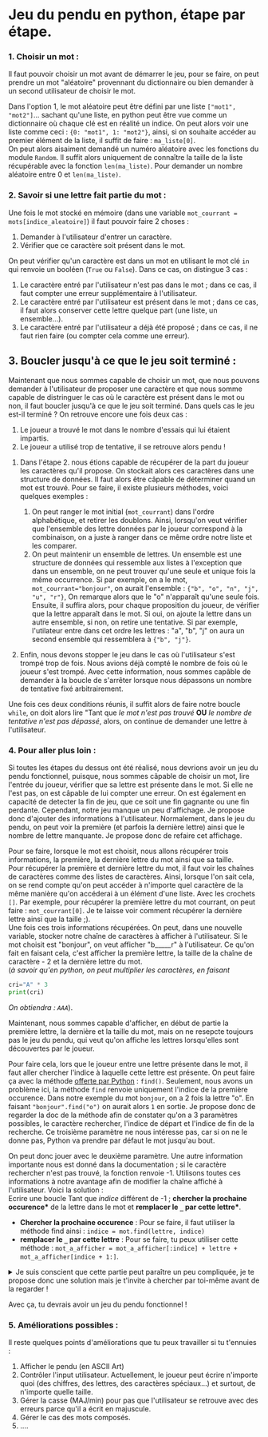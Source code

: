 # Jeu du pendu en python, étape par étape.


### 1. Choisir un mot :

Il faut pouvoir choisir un mot avant de démarrer le jeu, pour se faire, on peut prendre un mot "aléatoire" provennant du dictionnaire ou bien demander à un second utilisateur de choisir le mot.

Dans l'option 1, le mot aléatoire peut être défini par une liste `["mot1", "mot2"]`... sachant qu'une liste, en python peut être vue comme un dictionnaire où chaque clé est en réalité un indice.
On peut alors voir une liste comme ceci : `{0: "mot1", 1: "mot2"}`, ainsi, si on souhaite accéder au premier élément de la liste, il suffit de faire : `ma_liste[0]`.   
On peut alors aisaiment demandé un numéro aléatoire avec les fonctions du module `Random`. Il suffit alors uniquement de connaître la taille de la liste récupérable avec la fonction `len(ma_liste)`. Pour demander un nombre aléatoire entre 0 et `len(ma_liste)`.


### 2. Savoir si une lettre fait partie du mot : 

Une fois le mot stocké en mémoire (dans une variable `mot_courrant = mots[indice_aleatoire]`) il faut pouvoir faire 2 choses : 
1. Demander à l'utilisateur d'entrer un caractère.
2. Vérifier que ce caractère soit présent dans le mot.

On peut vérifier qu'un caractère est dans un mot en utilisant le mot clé `in` qui renvoie un booléen (`True` ou `False`). 
Dans ce cas, on distingue 3 cas : 
1. Le caractère entré par l'utilisateur n'est pas dans le mot ; dans ce cas, il faut compter une erreur supplémentaire à l'utilisateur.
2. Le caractère entré par l'utilisateur est présent dans le mot ; dans ce cas, il faut alors conserver cette lettre quelque part (une liste, un ensemble...).
3. Le caractère entré par l'utilisateur a déjà été proposé ; dans ce cas, il ne faut rien faire (ou compter cela comme une erreur).

## 3. Boucler jusqu'à ce que le jeu soit terminé :

Maintenant que nous sommes capable de choisir un mot, que nous pouvons demander à l'utilisateur de proposer une caractère et que nous somme capable de distringuer le cas où le caractère est présent dans le mot ou non, il faut boucler jusqu'à ce que le jeu soit terminé.
Dans quels cas le jeu est-il terminé ? On retrouve encore une fois deux cas :
1. Le joueur a trouvé le mot dans le nombre d'essais qui lui étaient impartis.
2. Le joueur a utilisé trop de tentative, il se retrouve alors pendu !

<!-- -->

1. Dans l'étape 2. nous étions capable de récupérer de la part du joueur les caractères qu'il propose. On stockait alors ces caractères dans une structure de données. Il faut alors être câpable de déterminer quand un mot est trouvé. Pour se faire, il existe plusieurs méthodes, voici quelques exemples : 
    1. On peut ranger le mot initial (`mot_courrant`) dans l'ordre alphabétique, et retirer les doublons. Ainsi, lorsqu'on veut vérifier que l'ensemble des lettre données par le joueur correspond à la combinaison, on a juste à ranger dans ce même ordre notre liste et les comparer.
    2. On peut maintenir un ensemble de lettres. Un ensemble est une structure de données qui ressemble aux listes à l'exception que dans un ensemble, on ne peut trouver qu'une seule et unique fois la même occurrence. Si par exemple, on a le mot, `mot_courrant="bonjour"`, on aurait l'ensemble : `{"b", "o", "n", "j", "u", "r"}`, On remarque alors que le "o" n'apparaît qu'une seule fois. Ensuite, il suffira alors, pour chaque proposition du joueur, de vérifier que la lettre apparaît dans le mot. Si oui, on ajoute la lettre dans un autre ensemble, si non, on retire une tentative. Si par exemple, l'utilateur entre dans cet ordre les lettres : "a", "b", "j" on aura un second ensemble qui ressemblera à `{"b", "j"}`.


2. Enfin, nous devons stopper le jeu dans le cas où l'utilisateur s'est trompé trop de fois. Nous avions déjà compté le nombre de fois où le joueur s'est trompé. Avec cette information, nous sommes capâble de demander à la boucle de s'arrêter lorsque nous dépassons un nombre de tentative fixé arbitrairement.

Une fois ces deux conditions réunis, il suffit alors de faire notre boucle `while`, on doit alors lire "Tant que *le mot n'est pas trouvé* **OU** *le nombre de tentative n'est pas dépassé*, alors, on continue de demander une lettre à l'utilisateur.

### 4. Pour aller plus loin :

Si toutes les étapes du dessus ont été réalisé, nous devrions avoir un jeu du pendu fonctionnel, puisque, nous sommes câpable de choisir un mot, lire l'entrée du joueur, vérifier que sa lettre est présente dans le mot. Si elle ne l'est pas, on est câpable de lui compter une erreur. On est également en capacité de detecter la fin de jeu, que ce soit une fin gagnante ou une fin perdante. Cependant, notre jeu manque un peu d'affichage. Je propose donc d'ajouter des informations à l'utilisateur.
Normalement, dans le jeu du pendu, on peut voir la première (et parfois la dernière lettre) ainsi que le nombre de lettre manquante. Je propose donc de refaire cet affichage.

Pour se faire, lorsque le mot est choisit, nous allons récupérer trois informations, la première, la dernière lettre du mot ainsi que sa taille.   
Pour récupérer la première et dernière lettre du mot, il faut voir les chaînes de caractères comme des listes de caractères. Ainsi, lorsque l'on sait cela, on se rend compte qu'on peut accéder à n'importe quel caractère de la même manière qu'on accéderai à un élément d'une liste. Avec les crochets `[]`. Par exemple, pour récupérer la première lettre du mot courrant, on peut faire : `mot_courrant[0]`. Je te laisse voir comment récupérer la dernière lettre ainsi que la taille ;).  
Une fois ces trois informations récupérées. On peut, dans une nouvelle variable, stocker notre chaîne de caractères à afficher à l'utilisateur. Si le mot choisit est "bonjour", on veut afficher "b_____r" à l'utilisateur. Ce qu'on fait en faisant cela, c'est afficher la première lettre, la taille de la chaîne de caractère - 2 et la dernière lettre du mot.   
(*à savoir qu'en python, on peut multiplier les caractères, en faisant*
```py
cri="A" * 3
print(cri)
```
*On obtiendra : `AAA`*).

Maintenant, nous sommes capable d'afficher, en début de partie la première lettre, la dernière et la taille du mot, mais on ne resepcte toujours pas le jeu du pendu, qui veut qu'on affiche les lettres lorsqu'elles sont découvertes par le joueur. 

Pour faire cela, lors que le joueur entre une lettre présente dans le mot, il faut aller chercher l'indice à laquelle cette lettre est présente. On peut faire ça avec la méthode [offerte par Python](https://docs.python.org/3/library/stdtypes.html#str.find) : `find()`. Seulement, nous avons un problème ici, la méthode `find` renvoie uniquement l'indice de la première occurence. Dans notre exemple du mot `bonjour`, on a 2 fois la lettre "o". En faisant `"bonjour".find("o")` on aurait alors `1` en sortie.
Je propose donc de regarder la doc de la méthode afin de constater qu'on a 3 paramètres possibles, le caractère rechercher, l'indice de départ et l'indice de fin de la recherche. Ce troisième paramètre ne nous intéresse pas, car si on ne le donne pas, Python va prendre par défaut le mot jusqu'au bout.

On peut donc jouer avec le deuxième paramètre. Une autre information importante nous est donné dans la documentation ; si le caractère rechercher n'est pas trouvé, la fonction renvoie -1.
Utilisons toutes ces informations à notre avantage afin de modifier la chaîne affiché à l'utilisateur. 
Voici la solution :   
Ecrire une boucle Tant que *indice* différent de -1 ; **chercher la prochaine occurence\*** de la lettre dans le mot et **remplacer le `_` par cette lettre\***.

* **Chercher la prochaine occurence** : Pour se faire, il faut utiliser la méthode find ainsi :
 `indice = mot.find(lettre, indice)`
* **remplacer le `_` par cette lettre** : Pour se faire, tu peux utiliser cette méthode :
  `mot_a_afficher = mot_a_afficher[:indice] + lettre + mot_a_afficher[indice + 1:]`.


<details><summary>Je suis conscient que cette partie peut paraître un peu compliquée, je te propose donc une solution mais je t'invite à chercher par toi-même avant de la regarder !  </summary>
  <pre>
    Tu as vraiment chercher par toi-même ? 🤔
  </pre>
  <details><summary>Très bien, voici ma solution ! </summary>
    <pre>
      if lettre in mot_courrant:
      indice = mot_courrant.find(lettre)
      while indice != -1:
      	mot_a_afficher = mot_a_afficher[:indice] + lettre + mot_a_afficher[indice + 1:]
      	indice = mot_courrant.find(lettre, indice + 1)
    </pre>
  </details>
</details>

Avec ça, tu devrais avoir un jeu du pendu fonctionnel ! 

### 5. Améliorations possibles :

Il reste quelques points d'améliorations que tu peux travailler si tu t'ennuies :
1. Afficher le pendu (en ASCII Art)
2. Contrôler l'input utilisateur. Actuellement, le joueur peut écrire n'importe quoi (des chiffres, des lettres, des caractères spéciaux...) et surtout, de n'importe quelle taille.
3. Gérer la casse (MAJ/min) pour pas que l'utilisateur se retrouve avec des erreurs parce qu'il a écrit en majuscule.
4. Gérer le cas des mots composés.
5. ....
